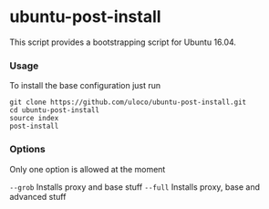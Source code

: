 # ubuntu-post-install

This script provides a bootstrapping script for Ubuntu 16.04.

### Usage
To install the base configuration just run 

    git clone https://github.com/uloco/ubuntu-post-install.git
    cd ubuntu-post-install
    source index
    post-install

### Options

Only one option is allowed at the moment

`--grob` Installs proxy and base stuff
`--full` Installs proxy, base and advanced stuff


    
